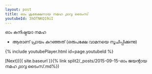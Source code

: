 ```yaml
---
layout: post
title: ഓം ശുഭേക്ഷനായ നമഹ ൧൦൮ ടൈംസ്
youtubeId: 3hOTNKQ19iI
---
```

 
 
 ഓം കനിഷ്ഠയാ നമഹ 
 
 -  ആരാണ് പ്രായം കുറഞ്ഞത് (ഒരുപക്ഷേ വാമനയെ സൂചിപ്പിക്കുന്നു) 
 
  
 
  
 
 
 
 
 
 


{% include youtubePlayer.html id=page.youtubeId %}
 
[Next]({{ site.baseurl }}{% link  split2/_posts/2015-09-15-ഓം ജയന്റായ നമഹ ൧൦൮ ടൈംസ്.md%})
 
